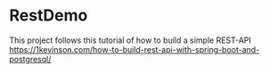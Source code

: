 # RestDemo

This project follows this tutorial of how to build a simple REST-API https://1kevinson.com/how-to-build-rest-api-with-spring-boot-and-postgresql/
